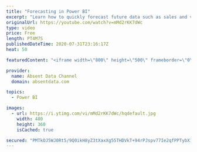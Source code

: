 ```yaml
---
title: "Forecasting in Power BI"
excerpt: "Learn how to quickly forecast future data such as sales and values with the analytics pane in Power BI."
originalUrl: https://youtube.com/watch?v=mMd2rKK7dWc
type: video
price: Free
length: PT4M7S
publishedDateTime: 2020-07-31T23:16:17Z
heat: 50

featuredContent: "<iframe width=\"800\" height=\"500\" frameborder=\"0\" src=\"https://www.youtube.com/embed/mMd2rKK7dWc\" allow=\"accelerometer; autoplay; encrypted-media; gyroscope; picture-in-picture\" allowfullscreen></iframe>"

provider:
  name: Absent Data Channel
  domain: absentdata.com

topics:
  - Power BI

images:
  - url: https://i.ytimg.com/vi/mMd2rKK7dWc/hqdefault.jpg
    width: 480
    height: 360
    isCached: true

secured: "PMTkOJ5WJ0Rt5/9Q0ikH8yZ3tXaxXg55THDVkT+94rPJspv77Ie2qfPPTybX1oBhsk9WAu0C5vTEpodf9vUQ/9j7hUQ3pTlsueMKtI1TFwAXpZAWzaeAiKvAOeWK0VOQj9TNTILWyu0Qi2evRRpp9Wps3+vE2ldzqxHnu5Xzn5KyuztL/WJZIXfHJmbG8orW0I7JVrQDHz++uc/2lkDs6/yneusxCNJficKffwsNjcR7Beg8C1PT3Ix/bRqXzo3pX2lHySNZxTr0HdoGxYfeZk3Le+bnnSNfPpXqyZNo2LHJ3P2SMAtSKwZ1w8OYWZVS3TYJdylYtMrgznByUvZRc+wZGJxKQrsLXvLW1rMV9fxTcp/urayrce13MxU6IAg7Z+/YL/gv62v+YaKShCbUBc9hCaiNsCW1egjD9hz5phc=;QdgtrHg3LFXZDC1awcl/lw=="
---
```


